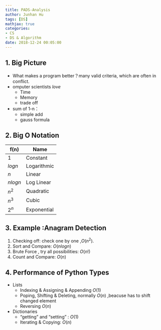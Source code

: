 ```yaml
---
title: PADS-Analysis
author: Junhan Hu
tags: [DS]
mathjax: true
categories:
- CS
- DS & Algorithm
date: 2018-12-24 00:05:00
---
```

## 1. Big Picture

* What makes a program better？many valid criteria, which are often in conflict.
* omputer scientists *love*
  * Time
  * Memory
  * trade off
* sum of 1-n：
  * simple add
  * gauss formula
 <!-- more -->

## 2. Big O Notation

| f(n)    | Name        |
| ------- | ----------- |
| 1       | Constant    |
| $log n$ | Logarithmic |
| $n$     | Linear      |
| $nlogn$ | Log Linear  |
| $n^2$   | Quadratic   |
| $n^3$   | Cubic       |
| $2^n$   | Exponential |

## 3. Example :Anagram Detection

1. Checking off: check one by one ,$O(n^2)$.
2. Sort and Compare: $O(nlogn)$
3. Brute Force , try all possibilities: $O(n!)$
4. Count and Compare: $O(n)$

## 4. Performance of Python Types

* Lists
  * Indexing & Assigning & Appending $O(1)$
  * Poping, Shifting & Deleting, normally $O(n)$ ,beacuse has to shift changed element
  * Reversing $O(n)$
* Dictionaries
  * “getting” and “setting” : $O(1)$
  * Iterating & Copying: $O(n)$